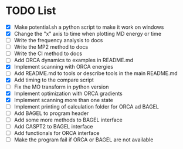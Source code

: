 # TODO List

- [x] Make potential.sh a python script to make it work on windows
- [x] Change the "x" axis to time when plotting MD energy or time
- [ ] Write the frequency analysis to docs
- [ ] Write the MP2 method to docs
- [ ] Write the CI method to docs
- [ ] Add ORCA dynamics to examples in README.md
- [x] Implement scanning with ORCA energies
- [ ] Add README.md to tools or describe tools in the main README.md
- [x] Add timing to the compare script
- [ ] Fix the MO transform in python version
- [x] Implement optimization with ORCA gradients
- [x] Implement scanning more than one state
- [ ] Implement printing of calculation folder for ORCA ad BAGEL
- [ ] Add BAGEL to program header
- [ ] Add some more methods to BAGEL interface
- [ ] Add CASPT2 to BAGEL interface
- [ ] Add functionals for ORCA interface
- [ ] Make the program fail if ORCA or BAGEL are not available

